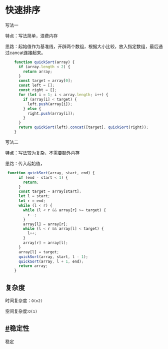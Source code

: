 # 快速排序

写法一

特点：写法简单，浪费内存

思路：起始值作为基准线，开辟两个数组，根据大小比较，放入指定数组，最后通过cancat连接起来。

```js
    function quickSort(array) {
      if (array.length < 2) {
        return array;
      }
      const target = array[0];
      const left = [];
      const right = [];
      for (let i = 1; i < array.length; i++) {
        if (array[i] < target) {
          left.push(array[i]);
        } else {
          right.push(array[i]);
        }
      }
      return quickSort(left).concat([target], quickSort(right));
    }
```
写法二


特点：写法较为复杂，不需要额外内存

思路：传入起始值，

```js
 function quickSort(array, start, end) {
      if (end - start < 1) {
        return;
      }
      const target = array[start];
      let l = start;
      let r = end;
      while (l < r) {
        while (l < r && array[r] >= target) {
          r--;
        }
        array[l] = array[r];
        while (l < r && array[l] < target) {
          l++;
        }
        array[r] = array[l];
      }
      array[l] = target;
      quickSort(array, start, l - 1);
      quickSort(array, l + 1, end);
      return array;
    }
```



## 复杂度

时间复杂度：`O(n2)`

空间复杂度:`O(1)`

## [#](https://www.conardli.top/docs/algorithm/%E6%8E%92%E5%BA%8F/%E6%8F%92%E5%85%A5%E6%8E%92%E5%BA%8F.html#%E7%A8%B3%E5%AE%9A%E6%80%A7)稳定性

稳定